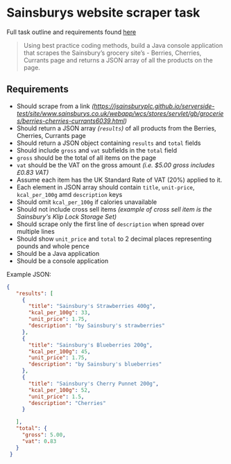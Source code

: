 # Sainsburys website scraper task

Full task outline and requirements found [here](https://jsainsburyplc.github.io/serverside-test/)
> Using best practice coding methods, build a Java console application that scrapes the Sainsbury’s grocery site’s - Berries, Cherries, Currants page and returns a JSON array of all the products on the page.


## Requirements
* Should scrape from a link _(https://jsainsburyplc.github.io/serverside-test/site/www.sainsburys.co.uk/webapp/wcs/stores/servlet/gb/groceries/berries-cherries-currants6039.html)_
* Should return a JSON array _(`results`)_ of all products from the Berries, Cherries, Currants page
* Should return a JSON object containing `results` and `total` fields
* Should include `gross` and `vat` subfields in the `total` field
* `gross` should be the total of all items on the page
* `vat` should be the VAT on the gross amount _(i.e. $5.00 gross includes £0.83 VAT)_
* Assume each item has the UK Standard Rate of VAT (20%) applied to it.
* Each element in JSON array should contain `title`, `unit-price`, `kcal_per_100g` amd `description` keys
* Should omit `kcal_per_100g` if calories unavailable
* Should not include cross sell items _(example of cross sell item is the Sainsbury's Klip Lock Storage Set)_
* Should scrape only the first line of `description` when spread over multiple lines
* Should show `unit_price` and `total` to 2 decimal places representing pounds and whole pence
* Should be a Java application
* Should be a console application

Example JSON:
```json
{
   "results": [
     {
       "title": "Sainsbury's Strawberries 400g",
       "kcal_per_100g": 33,
       "unit_price": 1.75,
       "description": "by Sainsbury's strawberries"
     },
     {
       "title": "Sainsbury's Blueberries 200g",
       "kcal_per_100g": 45,
       "unit_price": 1.75,
       "description": "by Sainsbury's blueberries"
     },
     {
       "title": "Sainsbury's Cherry Punnet 200g",
       "kcal_per_100g": 52,
       "unit_price": 1.5,
       "description": "Cherries"
     }

   ],
   "total": {
     "gross": 5.00,
     "vat": 0.83
   }
 }
 ```

